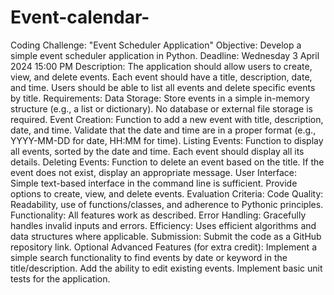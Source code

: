 # Event-calendar-
  Coding Challenge: "Event Scheduler Application" Objective: Develop a simple event scheduler application in Python. Deadline: Wednesday 3 April 2024 15:00 PM Description: The application should allow users to create, view, and delete events. Each event should have a title, description, date, and time. Users should be able to list all events and delete specific events by title. Requirements: Data Storage: Store events in a simple in-memory structure (e.g., a list or dictionary). No database or external file storage is required. Event Creation: Function to add a new event with title, description, date, and time. Validate that the date and time are in a proper format (e.g., YYYY-MM-DD for date, HH:MM for time). Listing Events: Function to display all events, sorted by the date and time. Each event should display all its details. Deleting Events: Function to delete an event based on the title. If the event does not exist, display an appropriate message. User Interface: Simple text-based interface in the command line is sufficient. Provide options to create, view, and delete events. Evaluation Criteria: Code Quality: Readability, use of functions/classes, and adherence to Pythonic principles. Functionality: All features work as described. Error Handling: Gracefully handles invalid inputs and errors. Efficiency: Uses efficient algorithms and data structures where applicable. Submission: Submit the code as a GitHub repository link. Optional Advanced Features (for extra credit): Implement a simple search functionality to find events by date or keyword in the title/description. Add the ability to edit existing events. Implement basic unit tests for the application.
